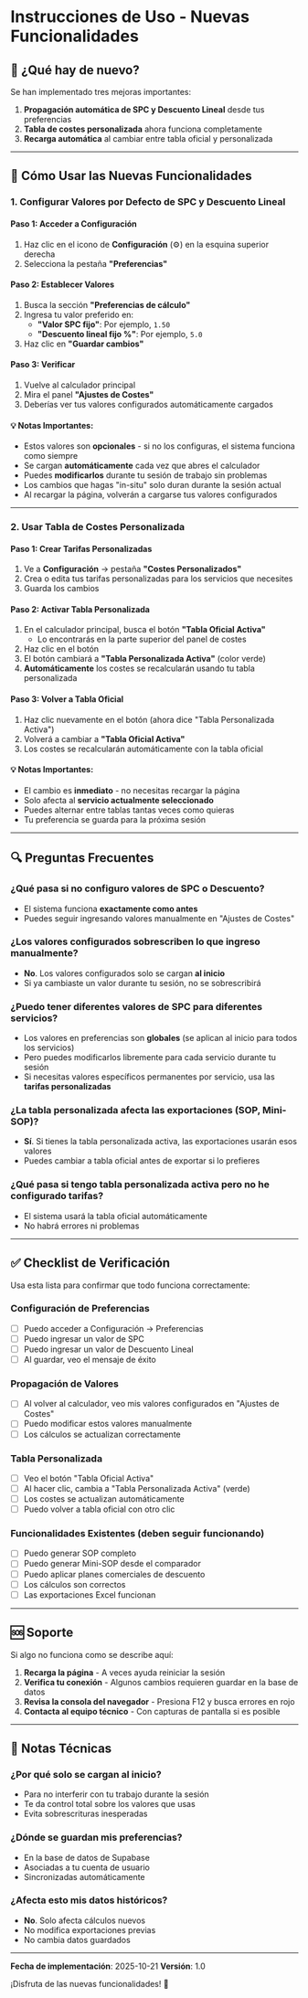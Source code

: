 # Instrucciones de Uso - Nuevas Funcionalidades

## 🎉 ¿Qué hay de nuevo?

Se han implementado tres mejoras importantes:

1. **Propagación automática de SPC y Descuento Lineal** desde tus preferencias
2. **Tabla de costes personalizada** ahora funciona completamente
3. **Recarga automática** al cambiar entre tabla oficial y personalizada

---

## 📖 Cómo Usar las Nuevas Funcionalidades

### 1. Configurar Valores por Defecto de SPC y Descuento Lineal

#### Paso 1: Acceder a Configuración
1. Haz clic en el icono de **Configuración** (⚙️) en la esquina superior derecha
2. Selecciona la pestaña **"Preferencias"**

#### Paso 2: Establecer Valores
1. Busca la sección **"Preferencias de cálculo"**
2. Ingresa tu valor preferido en:
   - **"Valor SPC fijo"**: Por ejemplo, `1.50`
   - **"Descuento lineal fijo %"**: Por ejemplo, `5.0`
3. Haz clic en **"Guardar cambios"**

#### Paso 3: Verificar
1. Vuelve al calculador principal
2. Mira el panel **"Ajustes de Costes"**
3. Deberías ver tus valores configurados automáticamente cargados

#### 💡 Notas Importantes:
- Estos valores son **opcionales** - si no los configuras, el sistema funciona como siempre
- Se cargan **automáticamente** cada vez que abres el calculador
- Puedes **modificarlos** durante tu sesión de trabajo sin problemas
- Los cambios que hagas "in-situ" solo duran durante la sesión actual
- Al recargar la página, volverán a cargarse tus valores configurados

---

### 2. Usar Tabla de Costes Personalizada

#### Paso 1: Crear Tarifas Personalizadas
1. Ve a **Configuración** → pestaña **"Costes Personalizados"**
2. Crea o edita tus tarifas personalizadas para los servicios que necesites
3. Guarda los cambios

#### Paso 2: Activar Tabla Personalizada
1. En el calculador principal, busca el botón **"Tabla Oficial Activa"**
   - Lo encontrarás en la parte superior del panel de costes
2. Haz clic en el botón
3. El botón cambiará a **"Tabla Personalizada Activa"** (color verde)
4. **Automáticamente** los costes se recalcularán usando tu tabla personalizada

#### Paso 3: Volver a Tabla Oficial
1. Haz clic nuevamente en el botón (ahora dice "Tabla Personalizada Activa")
2. Volverá a cambiar a **"Tabla Oficial Activa"**
3. Los costes se recalcularán automáticamente con la tabla oficial

#### 💡 Notas Importantes:
- El cambio es **inmediato** - no necesitas recargar la página
- Solo afecta al **servicio actualmente seleccionado**
- Puedes alternar entre tablas tantas veces como quieras
- Tu preferencia se guarda para la próxima sesión

---

## 🔍 Preguntas Frecuentes

### ¿Qué pasa si no configuro valores de SPC o Descuento?
- El sistema funciona **exactamente como antes**
- Puedes seguir ingresando valores manualmente en "Ajustes de Costes"

### ¿Los valores configurados sobrescriben lo que ingreso manualmente?
- **No**. Los valores configurados solo se cargan **al inicio**
- Si ya cambiaste un valor durante tu sesión, no se sobrescribirá

### ¿Puedo tener diferentes valores de SPC para diferentes servicios?
- Los valores en preferencias son **globales** (se aplican al inicio para todos los servicios)
- Pero puedes modificarlos libremente para cada servicio durante tu sesión
- Si necesitas valores específicos permanentes por servicio, usa las **tarifas personalizadas**

### ¿La tabla personalizada afecta las exportaciones (SOP, Mini-SOP)?
- **Sí**. Si tienes la tabla personalizada activa, las exportaciones usarán esos valores
- Puedes cambiar a tabla oficial antes de exportar si lo prefieres

### ¿Qué pasa si tengo tabla personalizada activa pero no he configurado tarifas?
- El sistema usará la tabla oficial automáticamente
- No habrá errores ni problemas

---

## ✅ Checklist de Verificación

Usa esta lista para confirmar que todo funciona correctamente:

### Configuración de Preferencias
- [ ] Puedo acceder a Configuración → Preferencias
- [ ] Puedo ingresar un valor de SPC
- [ ] Puedo ingresar un valor de Descuento Lineal
- [ ] Al guardar, veo el mensaje de éxito

### Propagación de Valores
- [ ] Al volver al calculador, veo mis valores configurados en "Ajustes de Costes"
- [ ] Puedo modificar estos valores manualmente
- [ ] Los cálculos se actualizan correctamente

### Tabla Personalizada
- [ ] Veo el botón "Tabla Oficial Activa"
- [ ] Al hacer clic, cambia a "Tabla Personalizada Activa" (verde)
- [ ] Los costes se actualizan automáticamente
- [ ] Puedo volver a tabla oficial con otro clic

### Funcionalidades Existentes (deben seguir funcionando)
- [ ] Puedo generar SOP completo
- [ ] Puedo generar Mini-SOP desde el comparador
- [ ] Puedo aplicar planes comerciales de descuento
- [ ] Los cálculos son correctos
- [ ] Las exportaciones Excel funcionan

---

## 🆘 Soporte

Si algo no funciona como se describe aquí:

1. **Recarga la página** - A veces ayuda reiniciar la sesión
2. **Verifica tu conexión** - Algunos cambios requieren guardar en la base de datos
3. **Revisa la consola del navegador** - Presiona F12 y busca errores en rojo
4. **Contacta al equipo técnico** - Con capturas de pantalla si es posible

---

## 📝 Notas Técnicas

### ¿Por qué solo se cargan al inicio?
- Para no interferir con tu trabajo durante la sesión
- Te da control total sobre los valores que usas
- Evita sobrescrituras inesperadas

### ¿Dónde se guardan mis preferencias?
- En la base de datos de Supabase
- Asociadas a tu cuenta de usuario
- Sincronizadas automáticamente

### ¿Afecta esto mis datos históricos?
- **No**. Solo afecta cálculos nuevos
- No modifica exportaciones previas
- No cambia datos guardados

---

**Fecha de implementación**: 2025-10-21
**Versión**: 1.0

¡Disfruta de las nuevas funcionalidades! 🚀
